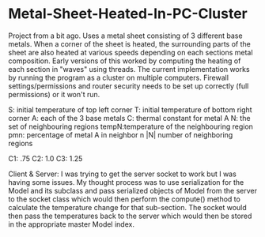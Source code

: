 # Metal-Sheet-Heated-In-PC-Cluster


Project from a bit ago. Uses a metal sheet consisting of 3 different base metals.
When a corner of the sheet is heated, the surrounding parts of the sheet are also heated at various speeds depending on each sections metal composition.
Early versions of this worked by computing the heating of each section in "waves" using threads.
The current implementation works by running the program as a cluster on multiple computers. 
Firewall settings/permissions and router security needs to be set up correctly (full permissions) or it won't run.

S: initial temperature of top left corner
T: initial temperature of bottom right corner
A: each of the 3 base metals
C: thermal constant for metal A
N: the set of neighbouring regions
tempN:temperature of the neighbouring region
pmn: percentage of metal A in neighbor n
|N| number of neighboring regions

C1: .75
C2: 1.0
C3: 1.25


Client & Server: I was trying to get the server socket to work but I was having some issues. My thought process was to use
    serialization for the Model and its subclass and pass serialized objects of Model from the server to the socket class which
    would then perform the compute() method to calculate the temperature change for that sub-section. The socket would then pass
    the temperatures back to the server which would then be stored in the appropriate master Model index.
